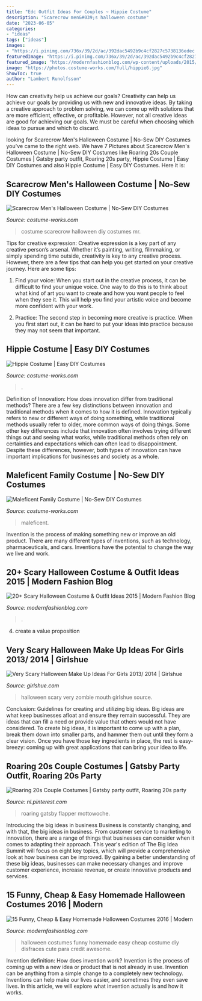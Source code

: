 ```yaml
---
title: "Edc Outfit Ideas For Couples ~ Hippie Costume"
description: "Scarecrow men&#039;s halloween costume"
date: "2023-06-05"
categories:
- "ideas"
tags: ["ideas"]
images:
- "https://i.pinimg.com/736x/39/2d/ac/392dac5492b9c4cf2827c5738136edec.jpg"
featuredImage: "https://i.pinimg.com/736x/39/2d/ac/392dac5492b9c4cf2827c5738136edec.jpg"
featured_image: "https://modernfashionblog.com/wp-content/uploads/2015/08/20-Scary-Halloween-Costume-Outfit-Ideas-2015-20.jpg"
image: "https://photos.costume-works.com/full/hippie6.jpg"
ShowToc: true
author: "Lambert Runolfsson"
---
```



How can creativity help us achieve our goals?
Creativity can help us achieve our goals by providing us with new and innovative ideas. By taking a creative approach to problem solving, we can come up with solutions that are more efficient, effective, or profitable. However, not all creative ideas are good for achieving our goals. We must be careful when choosing which ideas to pursue and which to discard.

	

		
looking for Scarecrow Men&#039;s Halloween Costume | No-Sew DIY Costumes you've came to the right web. We have 7 Pictures about Scarecrow Men&#039;s Halloween Costume | No-Sew DIY Costumes like Roaring 20s Couple Costumes | Gatsby party outfit, Roaring 20s party, Hippie Costume | Easy DIY Costumes and also Hippie Costume | Easy DIY Costumes. Here it is:
		
    
## Scarecrow Men&#039;s Halloween Costume | No-Sew DIY Costumes

<img loading=lazy src="https://photos.costume-works.com/full/scarecrow96.jpg" onerror="this.onerror=null;this.src='https://tse2.mm.bing.net/th?id=OIP.uNZJ2qCI5bySVCmuoulevwHaNE&amp;pid=15.1';" alt="Scarecrow Men&#039;s Halloween Costume | No-Sew DIY Costumes">

_Source: costume-works.com_

>costume scarecrow halloween diy costumes mr. 

	

Tips for creative expression:
Creative expression is a key part of any creative person’s arsenal. Whether it’s painting, writing, filmmaking, or simply spending time outside, creativity is key to any creative process. However, there are a few tips that can help you get started on your creative journey. Here are some tips:
1. Find your voice: When you start out in the creative process, it can be difficult to find your unique voice. One way to do this is to think about what kind of art you want to create and how you want people to feel when they see it. This will help you find your artistic voice and become more confident with your work.

2. Practice: The second step in becoming more creative is practice. When you first start out, it can be hard to put your ideas into practice because they may not seem that important.

    
## Hippie Costume | Easy DIY Costumes

<img loading=lazy src="https://photos.costume-works.com/full/hippie6.jpg" onerror="this.onerror=null;this.src='https://tse4.mm.bing.net/th?id=OIP.9Di42cwRBlK5zNNeKagqzQHaJ3&amp;pid=15.1';" alt="Hippie Costume | Easy DIY Costumes">

_Source: costume-works.com_

>. 

	

Definition of Innovation: How does innovation differ from traditional methods?
There are a few key distinctions between innovation and traditional methods when it comes to how it is defined. Innovation typically refers to new or different ways of doing something, while traditional methods usually refer to older, more common ways of doing things. Some other key differences include that innovation often involves trying different things out and seeing what works, while traditional methods often rely on certainties and expectations which can often lead to disappointment. Despite these differences, however, both types of innovation can have important implications for businesses and society as a whole.

    
## Maleficent Family Costume | No-Sew DIY Costumes

<img loading=lazy src="https://photos.costume-works.com/full/maleficent_family.jpg" onerror="this.onerror=null;this.src='https://tse4.mm.bing.net/th?id=OIP.82RYOOx3XZZRT-ppYIkjGAHaKW&amp;pid=15.1';" alt="Maleficent Family Costume | No-Sew DIY Costumes">

_Source: costume-works.com_

>maleficent. 

	

Invention is the process of making something new or improve an old product. There are many different types of inventions, such as technology, pharmaceuticals, and cars. Inventions have the potential to change the way we live and work.

    
## 20+ Scary Halloween Costume &amp; Outfit Ideas 2015 | Modern Fashion Blog

<img loading=lazy src="https://modernfashionblog.com/wp-content/uploads/2015/08/20-Scary-Halloween-Costume-Outfit-Ideas-2015-20.jpg" onerror="this.onerror=null;this.src='https://tse1.mm.bing.net/th?id=OIP.KDPGPPW1sz76Rq_Y0quohgHaKd&amp;pid=15.1';" alt="20+ Scary Halloween Costume &amp; Outfit Ideas 2015 | Modern Fashion Blog">

_Source: modernfashionblog.com_

>. 

	

4. create a value proposition 

    
## Very Scary Halloween Make Up Ideas For Girls 2013/ 2014 | Girlshue

<img loading=lazy src="https://www.girlshue.com/wp-content/uploads/2016/07/unnamed-file-5841.jpg" onerror="this.onerror=null;this.src='https://tse1.mm.bing.net/th?id=OIP.TGS6cG8tX6Ww192MXEOLrQHaLH&amp;pid=15.1';" alt="Very Scary Halloween Make Up Ideas For Girls 2013/ 2014 | Girlshue">

_Source: girlshue.com_

>halloween scary very zombie mouth girlshue source. 

	

Conclusion: Guidelines for creating and utilizing big ideas.
Big ideas are what keep businesses afloat and ensure they remain successful. They are ideas that can fill a need or provide value that others would not have considered. To create big ideas, it is important to come up with a plan, break them down into smaller parts, and hammer them out until they form a clear vision. Once you have those key ingredients in place, the rest is easy- breezy: coming up with great applications that can bring your idea to life.

    
## Roaring 20s Couple Costumes | Gatsby Party Outfit, Roaring 20s Party

<img loading=lazy src="https://i.pinimg.com/736x/39/2d/ac/392dac5492b9c4cf2827c5738136edec.jpg" onerror="this.onerror=null;this.src='https://tse1.mm.bing.net/th?id=OIP.dOmKMYSmEZRvk5KIl6hLpgAAAA&amp;pid=15.1';" alt="Roaring 20s Couple Costumes | Gatsby party outfit, Roaring 20s party">

_Source: nl.pinterest.com_

>roaring gatsby flapper mottowoche. 

	

Introducing the big ideas in business
Business is constantly changing, and with that, the big ideas in business. From customer service to marketing to innovation, there are a range of things that businesses can consider when it comes to adapting their approach. 
This year's edition of The Big Idea Summit will focus on eight key topics, which will provide a comprehensive look at how business can be improved. By gaining a better understanding of these big ideas, businesses can make necessary changes and improve customer experience, increase revenue, or create innovative products and services.

    
## 15 Funny, Cheap &amp; Easy Homemade Halloween Costumes 2016 | Modern

<img loading=lazy src="http://modernfashionblog.com/wp-content/uploads/2016/08/15-Funny-Cheap-Easy-Homemade-Halloween-Costumes-2016-4.jpg" onerror="this.onerror=null;this.src='https://tse4.mm.bing.net/th?id=OIP.5hUZ3noANXpBm_5g9KWNIAHaOr&amp;pid=15.1';" alt="15 Funny, Cheap &amp; Easy Homemade Halloween Costumes 2016 | Modern">

_Source: modernfashionblog.com_

>halloween costumes funny homemade easy cheap costume diy disfraces cute para credit awesome. 

	

Invention definition: How does invention work?
Invention is the process of coming up with a new idea or product that is not already in use. Invention can be anything from a simple change to a completely new technology. Inventions can help make our lives easier, and sometimes they even save lives. In this article, we will explore what invention actually is and how it works.

